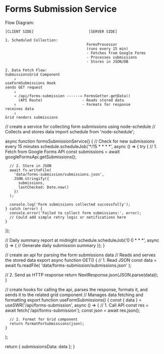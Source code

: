# Forms Submission Service

Flow Diagram:
```
[CLIENT SIDE]                         [SERVER SIDE]
                                
1. Scheduled Collection:                   
                                     FormsProcessor
                                     (runs every 15 min)
                                     - Fetches from Google Forms
                                     - Processes submissions
                                     - Stores in JSON/DB

2. Data Fetch Flow:
SubmissionsGrid Component
    ↓
useFormSubmissions Hook
sends GET request                
    ↓
    → /api/forms-submission ------→ FormsGetter.getData()
      (API Route)                  - Reads stored data
    ↑                              - Formats for response
receives data
    ↓
Grid renders submissions
```

// create a service for collecting form submissions using node-schedule
// Collects and stores data
import schedule from 'node-schedule';

async function formsSubmissionService() {
  // Check for new submissions every 15 minutes
  schedule.scheduleJob('*/15 * * * *', async () => {
    try {
      // 1. Fetch from Google Forms API
      const submissions = await googleFormsApi.getSubmissions();
      
      // 2. Store in JSON
      await fs.writeFile(
        'data/forms-submission/submissions.json', 
        JSON.stringify({
          submissions,
          lastChecked: Date.now()
        })
      );

      console.log('Form submissions collected successfully');
    } catch (error) {
      console.error('Failed to collect form submissions:', error);
      // Could add simple retry logic or notifications here
    }
  });

  // Daily summary report at midnight
  schedule.scheduleJob('0 0 * * *', async () => {
    // Generate daily submission summary
  });
}

// create an api for parsing the form submissions data
// Reads and serves the stored data
export async function GET() {
  // 1. Read JSON
  const data = await fs.readFile(
    'data/forms-submission/submissions.json'
  );
  
  // 2. Send as HTTP response
  return NextResponse.json(JSON.parse(data));
}

// create hooks for calling the api, parses the response, formats it, and sends it to the related grid component
// Manages data fetching and formatting
export function useFormSubmissions() {
  const { data } = useSWR('/api/forms-submission', 
    async () => {
      // 1. Call API
      const res = await fetch('/api/forms-submission');
      const json = await res.json();
      
      // 2. Format for Grid component
      return formatForSubmissions(json);
    }
  );
  
  return { submissionsData: data };
} 
